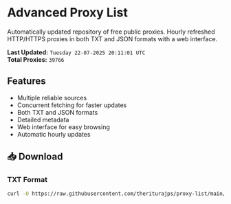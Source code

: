 # Advanced Proxy List

Automatically updated repository of free public proxies. Hourly refreshed HTTP/HTTPS proxies in both TXT and JSON formats with a web interface.

**Last Updated:** `Tuesday 22-07-2025 20:11:01 UTC`  
**Total Proxies:** `39766`

## Features
- Multiple reliable sources
- Concurrent fetching for faster updates
- Both TXT and JSON formats
- Detailed metadata
- Web interface for easy browsing
- Automatic hourly updates

## 📥 Download

### TXT Format
```bash
curl -O https://raw.githubusercontent.com/theriturajps/proxy-list/main/proxies.txt